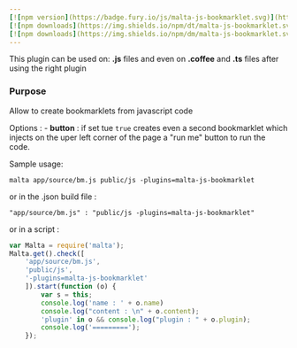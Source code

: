 ```yaml
---
[![npm version](https://badge.fury.io/js/malta-js-bookmarklet.svg)](http://badge.fury.io/js/malta-js-bookmarklet)
[![npm downloads](https://img.shields.io/npm/dt/malta-js-bookmarklet.svg)](https://npmjs.org/package/malta-js-bookmarklet)
[![npm downloads](https://img.shields.io/npm/dm/malta-js-bookmarklet.svg)](https://npmjs.org/package/malta-js-bookmarklet)  
---  
```


This plugin can be used on: **.js** files and even on **.coffee** and **.ts** files after using the right plugin

### Purpose  
Allow to create bookmarklets from javascript code  

Options : 
    - **button** : if set tue `true` creates even a second bookmarklet which injects on the uper left corner of the page a "run me" button to run the code.

Sample usage:  
```
malta app/source/bm.js public/js -plugins=malta-js-bookmarklet
```
or in the .json build file :
```
"app/source/bm.js" : "public/js -plugins=malta-js-bookmarklet"
```
or in a script : 
``` js
var Malta = require('malta');
Malta.get().check([
    'app/source/bm.js',
    'public/js',
    '-plugins=malta-js-bookmarklet'
    ]).start(function (o) {
        var s = this;
        console.log('name : ' + o.name)
        console.log("content : \n" + o.content);
        'plugin' in o && console.log("plugin : " + o.plugin);
        console.log('=========');
    });
```
